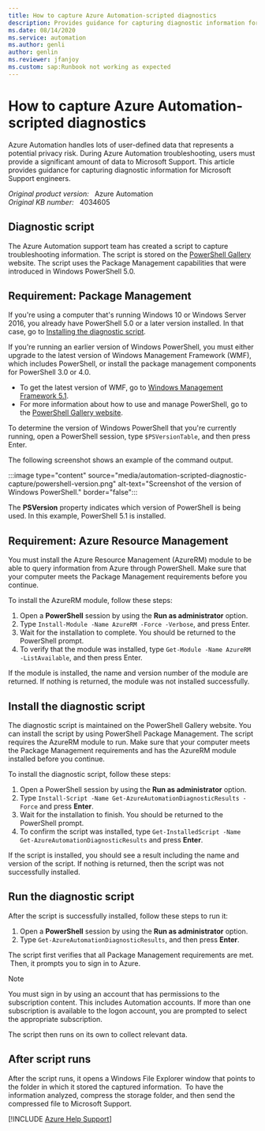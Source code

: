 ```yaml
---
title: How to capture Azure Automation-scripted diagnostics
description: Provides guidance for capturing diagnostic information for Microsoft Support engineers. 
ms.date: 08/14/2020
ms.service: automation
ms.author: genli
author: genlin
ms.reviewer: jfanjoy
ms.custom: sap:Runbook not working as expected
---
```

# How to capture Azure Automation-scripted diagnostics

Azure Automation handles lots of user-defined data that represents a potential privacy risk. During Azure Automation troubleshooting, users must provide a significant amount of data to Microsoft Support. This article provides guidance for capturing diagnostic information for Microsoft Support engineers.

_Original product version:_ &nbsp; Azure Automation  
_Original KB number:_ &nbsp; 4034605

## Diagnostic script

The Azure Automation support team has created a script to capture troubleshooting information. The script is stored on the [PowerShell Gallery](https://www.powershellgallery.com/) website. The script uses the Package Management capabilities that were introduced in Windows PowerShell 5.0.

## Requirement: Package Management

If you're using a computer that's running Windows 10 or Windows Server 2016, you already have PowerShell 5.0 or a later version installed. In that case, go to [Installing the diagnostic script](#install-the-diagnostic-script).

If you're running an earlier version of Windows PowerShell, you must either upgrade to the latest version of Windows Management Framework (WMF), which includes PowerShell, or install the package management components for PowerShell 3.0 or 4.0.

- To get the latest version of WMF, go to [Windows Management Framework 5.1](https://www.microsoft.com/download/details.aspx?id=54616).
- For more information about how to use and manage PowerShell, go to the [PowerShell Gallery website](https://www.powershellgallery.com/).

To determine the version of Windows PowerShell that you're currently running, open a PowerShell session, type `$PSVersionTable`, and then press Enter.
  
The following screenshot shows an example of the command output.

:::image type="content" source="media/automation-scripted-diagnostic-capture/powershell-version.png" alt-text="Screenshot of the version of Windows PowerShell." border="false":::

The **PSVersion** property indicates which version of PowerShell is being used. In this example, PowerShell 5.1 is installed.

## Requirement: Azure Resource Management

You must install the Azure Resource Management (AzureRM) module to be able to query information from Azure through PowerShell. Make sure that your computer meets the Package Management requirements before you continue.

To install the AzureRM module, follow these steps:

1. Open a **PowerShell** session by using the **Run as administrator** option.
2. Type `Install-Module -Name AzureRM -Force -Verbose`, and press Enter.
3. Wait for the installation to complete. You should be returned to the PowerShell prompt.
4. To verify that the module was installed, type `Get-Module -Name AzureRM -ListAvailable`, and then press Enter.

If the module is installed, the name and version number of the module are returned. If nothing is returned, the module was not installed successfully.

## Install the diagnostic script

The diagnostic script is maintained on the PowerShell Gallery website. You can install the script by using PowerShell Package Management. The script requires the AzureRM module to run. Make sure that your computer meets the Package Management requirements and has the AzureRM module installed before you continue.

To install the diagnostic script, follow these steps:

1. Open a PowerShell session by using the **Run as administrator** option.
2. Type `Install-Script -Name Get-AzureAutomationDiagnosticResults -Force` and press **Enter**.
3. Wait for the installation to finish. You should be returned to the PowerShell prompt.
4. To confirm the script was installed, type `Get-InstalledScript -Name Get-AzureAutomationDiagnosticResults` and press **Enter**.

If the script is installed, you should see a result including the name and version of the script. If nothing is returned, then the script was not successfully installed.

## Run the diagnostic script

After the script is successfully installed, follow these steps to run it:

1. Open a **PowerShell** session by using the **Run as administrator** option.
2. Type `Get-AzureAutomationDiagnosticResults`, and then press **Enter**.

The script first verifies that all Package Management requirements are met.  Then, it prompts you to sign in to Azure.

> [!NOTE]
> You must sign in by using an account that has permissions to the subscription content. This includes Automation accounts. If more than one subscription is available to the logon account, you are prompted to select the appropriate subscription.

The script then runs on its own to collect relevant data.

## After script runs

After the script runs, it opens a Windows File Explorer window that points to the folder in which it stored the captured information.  To have the information analyzed, compress the storage folder, and then send the compressed file to Microsoft Support.

[!INCLUDE [Azure Help Support](../../../includes/azure-help-support.md)]
